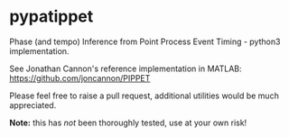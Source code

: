 # pypatippet
Phase (and tempo) Inference from Point Process Event Timing - python3 implementation. 

See Jonathan Cannon's reference implementation in MATLAB: https://github.com/joncannon/PIPPET

Please feel free to raise a pull request, additional utilities would be much appreciated.

**Note:** this has _not_ been thoroughly tested, use at your own risk!

